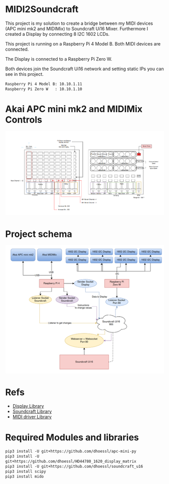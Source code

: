 # MIDI2Soundcraft

This project is my solution to create a bridge between my MIDI devices (APC mini mk2 and MIDIMix) to Soundcraft Ui16 Mixer.
Furthermore I created a Display by connecting 8 I2C 1602 LCDs.

This project is running on a Raspberry Pi 4 Model B. Both MIDI devices are connected.

The Display is connected to a Raspberry Pi Zero W.

Both devices join the Soundcraft Ui16 network and setting static IPs you can see in this project.
```
Raspberry Pi 4 Model B: 10.10.1.11
Raspberry Pi Zero W   : 10.10.1.10
```

# Akai APC mini mk2 and MIDIMix Controls
![schema showing usage of MIDI Controllers](pictures/midi_schema.png)

# Project schema
![schema showing how every part is connected to one another](pictures/schema.png)

# Refs
* [Display Library](https://github.com/dhoessl/HD44780_1620_display_matrix)
* [Soundcraft Library](https://github.com/dhoessl/soundcraft_ui16)
* [MIDI driver Library](https://github.com/dhoessl/apc-mini-py)

# Required Modules and libraries
```
pip3 install -U git+https://github.com/dhoessl/apc-mini-py
pip3 install -U git+https://github.com/dhoessl/HD44780_1620_display_matrix
pip3 install -U git+https://github.com/dhoessl/soundcraft_u16
pip3 install scipy
pip3 install mido
```

